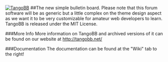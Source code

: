 [![TangoBB](https://raw.githubusercontent.com/TangoBB/TangoBB/master/public/img/tango_logo.png "TangoBB")](http://tangobb.net "TangoBB")
##The new simple bulletin board.
Please note that this forum software will be as generic but a little complex on the theme design aspect as we want it to be very customizable for amateur web developers to learn.
TangoBB is released under the MIT License.

###More Info
More information on TangoBB and archived versions of it can be found on our website at http://tangobb.net/

###Documentation
The documentation can be found at the "Wiki" tab to the right!

